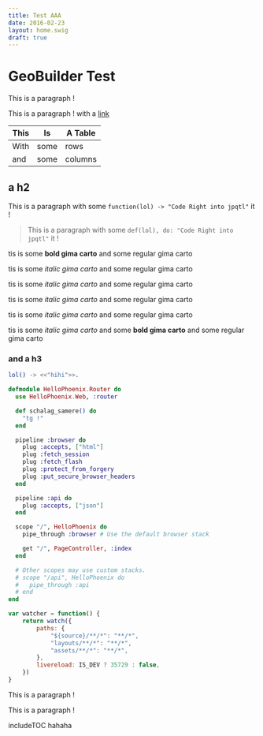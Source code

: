 ```yaml
---
title: Test AAA
date: 2016-02-23
layout: home.swig
draft: true
---
```


# GeoBuilder Test

This is a paragraph !

This is a paragraph ! with a [link](//qzdqzd/)

| This             | Is       | A Table          |
| ----------------- | ----------------- | ---------------- |
| With             | some             | rows |
| and     | some             | columns           |

## a h2

This is a paragraph with some `function(lol) -> "Code Right into jpqtl"` it !

> This is a paragraph with some `def(lol), do: "Code Right into jpqtl"` it !

tis is some **bold gima carto** and some regular gima carto

tis is some *italic gima carto* and some regular gima carto

tis is some *italic gima carto* and some regular gima carto

tis is some *italic gima carto* and some regular gima carto

tis is some *italic gima carto* and some regular gima carto


tis is some *italic gima carto* and some **bold gima carto** and some regular gima carto

### and a h3


``` erlang	
lol() -> <<"hihi">>.
```

``` elixir
defmodule HelloPhoenix.Router do
  use HelloPhoenix.Web, :router

  def schalag_samere() do
    "tg !"
  end

  pipeline :browser do
    plug :accepts, ["html"]
    plug :fetch_session
    plug :fetch_flash
    plug :protect_from_forgery
    plug :put_secure_browser_headers
  end

  pipeline :api do
    plug :accepts, ["json"]
  end

  scope "/", HelloPhoenix do
    pipe_through :browser # Use the default browser stack

    get "/", PageController, :index
  end

  # Other scopes may use custom stacks.
  # scope "/api", HelloPhoenix do
  #   pipe_through :api
  # end
end
```

``` javascript
var watcher = function() {
    return watch({
        paths: {
            "${source}/**/*": "**/*",
            "layouts/**/*": "**/*",
            "assets/**/*": "**/*",
        },
        livereload: IS_DEV ? 35729 : false,
    })
}
```

This is a paragraph !

This is a paragraph !

includeTOC hahaha
